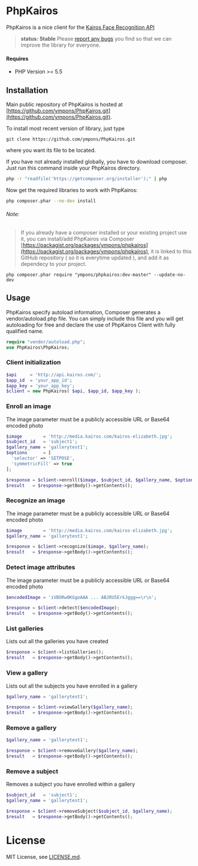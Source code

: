 # PhpKairos

PhpKairos is a nice client for the [Kairos Face Recognition API](https://www.kairos.com)

> **status: Stable**
> Please [report any bugs](https://github.com/ympons/PhpKairos/issues) you find so that we can improve the library for everyone.

#### Requires
- PHP Version >= 5.5

## Installation

Main public repository of PhpKairos is hosted at [https://github.com/ympons/PhpKairos.git](https://github.com/ympons/PhpKairos.git).

To install most recent version of library, just type
    
    git clone https://github.com/ympons/PhpKairos.git

where you want its file to be located.

If you have not already installed globally, you have to download composer. Just run this command inside your PhpKairos directory.
```bash
php -r "readfile('https://getcomposer.org/installer');" | php
```
Now get the required libraries to work with PhpKairos:
```bash
php composer.phar --no-dev install
```
###### Note:
> If you already have a composer installed or your existing project use it, you can install/add PhpKairos via Composer [https://packagist.org/packages/ympons/phpkairos](https://packagist.org/packages/ympons/phpkairos), it is linked to this GitHub repository ( so it is everytime updated ), and add it as dependecy to your project.
    
    php composer.phar require "ympons/phpkairos:dev-master" --update-no-dev

## Usage
PhpKairos specify autoload information, Composer generates a vendor/autoload.php file. You can simply include this file and you will get autoloading for free and declare the use of PhpKairos Client with fully qualified name.

```php
require "vendor/autoload.php";
use PhpKairos\PhpKairos;
```

### Client initialization

```php
$api     = 'http://api.kairos.com/';
$app_id  = 'your_app_id';
$app_key = 'your_app_key';
$client = new PhpKairos( $api, $app_id, $app_key );
```

### Enroll an image
The image parameter must be a publicly accessible URL or Base64 encoded photo
```php
$image        = 'http://media.kairos.com/kairos-elizabeth.jpg';
$subject_id   = 'subject1';
$gallery_name = 'gallerytest1';
$options      = [
  'selector' => 'SETPOSE',
  'symmetricFill' => true
];

$response = $client->enroll($image, $subject_id, $gallery_name, $options);
$result   = $response->getBody()->getContents();
```

### Recognize an image
The image parameter must be a publicly accessible URL or Base64 encoded photo
```php
$image        = 'http://media.kairos.com/kairos-elizabeth.jpg';
$gallery_name = 'gallerytest1';

$response = $client->recognize($image, $gallery_name);
$result   = $response->getBody()->getContents();
```

### Detect image attributes
The image parameter must be a publicly accessible URL or Base64 encoded photo
```php
$encodedImage = 'iVBORw0KGgoAAA ... ABJRU5ErkJggg==\r\n';

$response = $client->detect($encodedImage);
$result   = $response->getBody()->getContents();
```

### List galleries
Lists out all the galleries you have created
```php
$response = $client->listGalleries();
$result   = $response->getBody()->getContents();
```

### View a gallery
Lists out all the subjects you have enrolled in a gallery
```php
$gallery_name = 'gallerytest1';

$response = $client->viewGallery($gallery_name);
$result   = $response->getBody()->getContents();
```

### Remove a gallery
```php
$gallery_name = 'gallerytest1';

$response = $client->removeGallery($gallery_name);
$result   = $response->getBody()->getContents();
```

### Remove a subject
Removes a subject you have enrolled within a gallery
```php
$subject_id   = 'subject1';
$gallery_name = 'gallerytest1';

$response = $client->removeSubject($subject_id, $gallery_name);
$result   = $response->getBody()->getContents();
```

# License

MIT License, see [LICENSE.md](./LICENSE).
